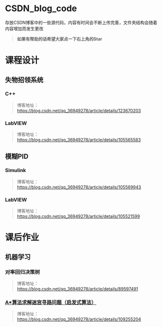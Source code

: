 # CSDN_blog_code
存放CSDN博客中的一些源代码，内容有时间会不断上传完善，文件夹结构会随着内容增加而发生更改

> **如果有帮助的话希望大家点一下右上角的Star**
# 课程设计
## 失物招领系统
### C++
> 博客地址：https://blog.csdn.net/qq_36949278/article/details/123670203
### LabVIEW
> 博客地址：https://blog.csdn.net/qq_36949278/article/details/105565583

## 模糊PID
### Simulink
> 博客地址：https://blog.csdn.net/qq_36949278/article/details/105569943

### LabVIEW
> 博客地址：https://blog.csdn.net/qq_36949278/article/details/105521599

# 课后作业
## 机器学习
### 对率回归决策树
> 博客地址：https://blog.csdn.net/qq_36949278/article/details/89597491
### [A*算法求解迷宫寻路问题（启发式算法）](https://github.com/lazyn1997/CSDN_blog_code/tree/main/%E8%AF%BE%E5%90%8E%E4%BD%9C%E4%B8%9A/%E6%9C%BA%E5%99%A8%E5%AD%A6%E4%B9%A0/A*%E7%AE%97%E6%B3%95%E8%BF%B7%E5%AE%AB%E5%AF%BB%E8%B7%AF)
> 博客地址：https://blog.csdn.net/qq_36949278/article/details/109255204
